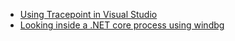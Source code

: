 * [Using Tracepoint in Visual Studio](https://codewala.net/2018/01/25/tracepoint-an-awsome-feature-of-visual-studio/)
* [Looking inside a .NET core process using windbg](https://blogs.msdn.microsoft.com/rohithrajan/2018/03/26/looking-inside-a-net-core-process-using-windbg/)
